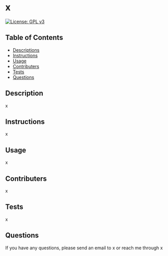 # x
  
[![License: GPL v3](https://img.shields.io/badge/License-GPLv3-blue.svg)](https://www.gnu.org/licenses/gpl-3.0)

## Table of Contents
- [Descriptions](#Description)
- [Instructions](#Instructions)
- [Usage](#Usage)
- [Contributers](#Contributers)
- [Tests](#Tests)
- [Questions](#Questions)
  
## Description
x

## Instructions
x

## Usage
x

## Contributers
x

## Tests
x

## Questions
If you have any questions, please send an email to x or reach me through x